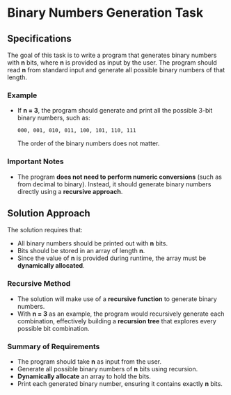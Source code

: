 # Binary Numbers Generation Task

## Specifications

The goal of this task is to write a program that generates binary numbers with **n** bits, where **n** is provided as input by the user. The program should read **n** from standard input and generate all possible binary numbers of that length.

### Example
- If **n = 3**, the program should generate and print all the possible 3-bit binary numbers, such as:
  
  ```
  000, 001, 010, 011, 100, 101, 110, 111
  ```
  
  The order of the binary numbers does not matter.

### Important Notes
- The program **does not need to perform numeric conversions** (such as from decimal to binary). Instead, it should generate binary numbers directly using a **recursive approach**.

## Solution Approach

The solution requires that:
- All binary numbers should be printed out with **n** bits.
- Bits should be stored in an array of length **n**.
- Since the value of **n** is provided during runtime, the array must be **dynamically allocated**.

### Recursive Method
- The solution will make use of a **recursive function** to generate binary numbers.
- With **n = 3** as an example, the program would recursively generate each combination, effectively building a **recursion tree** that explores every possible bit combination.

### Summary of Requirements
- The program should take **n** as input from the user.
- Generate all possible binary numbers of **n** bits using recursion.
- **Dynamically allocate** an array to hold the bits.
- Print each generated binary number, ensuring it contains exactly **n** bits.

